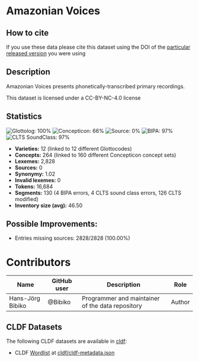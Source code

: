 # Amazonian Voices

## How to cite

If you use these data please cite
this dataset using the DOI of the [particular released version](../../releases/) you were using

## Description


Amazonian Voices presents phonetically-transcribed primary recordings.

This dataset is licensed under a CC-BY-NC-4.0 license

## Statistics


![Glottolog: 100%](https://img.shields.io/badge/Glottolog-100%25-brightgreen.svg "Glottolog: 100%")
![Concepticon: 66%](https://img.shields.io/badge/Concepticon-66%25-orange.svg "Concepticon: 66%")
![Source: 0%](https://img.shields.io/badge/Source-0%25-red.svg "Source: 0%")
![BIPA: 97%](https://img.shields.io/badge/BIPA-97%25-green.svg "BIPA: 97%")
![CLTS SoundClass: 97%](https://img.shields.io/badge/CLTS%20SoundClass-97%25-green.svg "CLTS SoundClass: 97%")

- **Varieties:** 12 (linked to 12 different Glottocodes)
- **Concepts:** 264 (linked to 160 different Concepticon concept sets)
- **Lexemes:** 2,828
- **Sources:** 0
- **Synonymy:** 1.02
- **Invalid lexemes:** 0
- **Tokens:** 16,684
- **Segments:** 130 (4 BIPA errors, 4 CLTS sound class errors, 126 CLTS modified)
- **Inventory size (avg):** 46.50

## Possible Improvements:



- Entries missing sources: 2828/2828 (100.00%)

# Contributors

Name               | GitHub user     | Description                          | Role
---                | ---             | ---                                  | ---
Hans-Jörg Bibiko | @Bibiko | Programmer and maintainer of the data repository | Author




## CLDF Datasets

The following CLDF datasets are available in [cldf](cldf):

- CLDF [Wordlist](https://github.com/cldf/cldf/tree/master/modules/Wordlist) at [cldf/cldf-metadata.json](cldf/cldf-metadata.json)